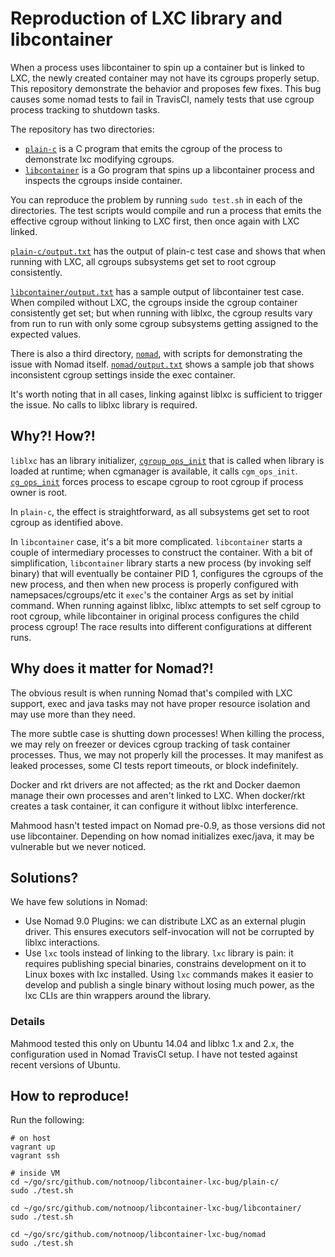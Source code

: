 # Reproduction of LXC library and libcontainer

When a process uses libcontainer to spin up a container but is linked to LXC, the newly created container may not have its cgroups properly setup.  This repository demonstrate the behavior and proposes few fixes.  This bug causes some nomad tests to fail in TravisCI, namely tests that use cgroup process tracking to shutdown tasks.

The repository has two directories:

* [`plain-c`](./plain-c) is a C program that emits the cgroup of the process to demonstrate lxc modifying cgroups.
* [`libcontainer`](./libcontainer) is a Go program that spins up a libcontainer process and inspects the cgroups inside container.

You can reproduce the problem by running `sudo test.sh` in each of the directories.  The test scripts would compile and run a process that emits the effective cgroup without linking to LXC first, then once again with LXC linked.

[`plain-c/output.txt`](./plain-c/output.txt) has the output of plain-c test case and shows that when running with LXC, all cgroups subsystems get set to root cgroup consistently.

[`libcontainer/output.txt`](./libcontainer/output.txt) has a sample output of libcontainer test case.  When compiled without LXC, the cgroups inside the cgroup container consistently get set; but when running with liblxc, the cgroup results vary from run to run with only some cgroup subsystems getting assigned to the expected values.

There is also a third directory, [`nomad`](./nomad), with scripts for demonstrating the issue with Nomad itself.  [`nomad/output.txt`](./nomad/output.txt) shows a sample job that shows inconsistent cgroup settings inside the exec container.

It's worth noting that in all cases, linking against liblxc is sufficient to trigger the issue.  No calls to liblxc library is required.

## Why?! How?!

`liblxc` has an library initializer, [`cgroup_ops_init`](https://github.com/lxc/lxc/blob/stable-2.1/src/lxc/cgroups/cgroup.c#L40-L57) that is called when library is loaded at runtime; when cgmanager is available, it calls `cgm_ops_init`.  [`cg_ops_init`](https://github.com/lxc/lxc/blob/stable-2.1/src/lxc/cgroups/cgmanager.c#L1443-L1447) forces process to escape cgroup to root cgroup if process owner is root.

In `plain-c`, the effect is straightforward, as all subsystems get set to root cgroup as identified above.

In `libcontainer` case, it's a bit more complicated.  `libcontainer` starts a couple of intermediary processes to construct the container.  With a bit of simplification, `libcontainer` library starts a new process (by invoking self binary) that will eventually be container PID 1, configures the cgroups of the new process, and then when new process is properly configured with namepsaces/cgroups/etc it `exec`'s the container Args as set by initial command.  When running against liblxc, liblxc attempts to set self cgroup to root cgroup, while libcontainer in original process configures the child process cgroup!  The race results into different configurations at different runs.

## Why does it matter for Nomad?!

The obvious result is when running Nomad that's compiled with LXC support, exec and java tasks may not have proper resource isolation and may use more than they need.

The more subtle case is shutting down processes!  When killing the process, we may rely on freezer or devices cgroup tracking of task container processes.  Thus, we may not properly kill the processes.  It may manifest as leaked processes, some CI tests report timeouts, or block indefinitely.

Docker and rkt drivers are not affected; as the rkt and Docker daemon manage their own processes and aren't linked to LXC.  When docker/rkt creates a task container, it can configure it without liblxc interference.

Mahmood hasn't tested impact on Nomad pre-0.9, as those versions did not use libcontainer.  Depending on how nomad initializes exec/java, it may be vulnerable but we never noticed.

## Solutions?

We have few solutions in Nomad:

* Use Nomad 9.0 Plugins: we can distribute LXC as an external plugin driver.  This ensures executors self-invocation will not be corrupted by liblxc interactions.
* Use `lxc` tools instead of linking to the library.  `lxc` library is pain: it requires publishing special binaries, constrains development on it to Linux boxes with lxc installed.  Using `lxc` commands makes it easier to develop and publish a single binary without losing much power, as the lxc CLIs are thin wrappers around the library.

### Details

Mahmood tested this only on Ubuntu 14.04 and liblxc 1.x and 2.x, the configuration used in Nomad TravisCI setup.  I have not tested against recent versions of Ubuntu.


## How to reproduce!

Run the following:

```
# on host
vagrant up
vagrant ssh

# inside VM
cd ~/go/src/github.com/notnoop/libcontainer-lxc-bug/plain-c/
sudo ./test.sh

cd ~/go/src/github.com/notnoop/libcontainer-lxc-bug/libcontainer/
sudo ./test.sh

cd ~/go/src/github.com/notnoop/libcontainer-lxc-bug/nomad
sudo ./test.sh
```
